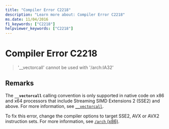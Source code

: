 ```yaml
---
title: "Compiler Error C2218"
description: "Learn more about: Compiler Error C2218"
ms.date: 11/04/2016
f1_keywords: ["C2218"]
helpviewer_keywords: ["C2218"]
---
```

# Compiler Error C2218

> '__vectorcall' cannot be used with '/arch:IA32'

## Remarks

The **`__vectorcall`** calling convention is only supported in native code on x86 and x64 processors that include Streaming SIMD Extensions 2 (SSE2) and above. For more information, see [`__vectorcall`](../../cpp/vectorcall.md).

To fix this error, change the compiler options to target SSE2, AVX or AVX2 instruction sets. For more information, see [`/arch` (x86)](../../build/reference/arch-x86.md).
